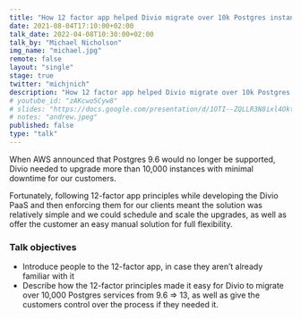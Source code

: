 ```yaml
---
title: "How 12 factor app helped Divio migrate over 10k Postgres instances"
date: 2021-08-04T17:10:00+02:00
talk_date: 2022-04-08T10:30:00+02:00
talk_by: "Michael Nicholson"
img_name: "michael.jpg"
remote: false
layout: "single"
stage: true
twitter: "michjnich"
description: "How 12 factor app helped Divio migrate over 10k Postgres instances"
# youtube_id: "zAKcwo5Cyw8"
# slides: "https://docs.google.com/presentation/d/1OTI--ZQLLR3N8ixl4OktEwbXfiau_0BNXicl_3j5uYc/edit?usp=sharing"
# notes: "andrew.jpeg"
published: false
type: "talk"
---
```


When AWS announced that Postgres 9.6 would no longer be supported, Divio needed to upgrade more than 10,000 instances with minimal downtime for our customers.

Fortunately, following 12-factor app principles while developing the Divio PaaS and then enforcing them for our clients meant the solution was relatively simple and we could schedule and scale the upgrades, as well as offer the customer an easy manual solution for full flexibility.

### Talk objectives

* Introduce people to the 12-factor app, in case they aren’t already familiar with it
* Describe how the 12-factor principles made it easy for Divio to migrate over 10,000 Postgres services from 9.6 => 13, as well as give the customers control over the process if they needed it.
